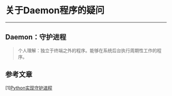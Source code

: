 # 关于Daemon程序的疑问
-------------------


## Daemon：守护进程
> 个人理解：独立于终端之外的程序。能够在系统后台执行周期性工作的程序。


## 参考文章
[1][Python实现守护进程](https://zhuanlan.zhihu.com/p/25118420)
